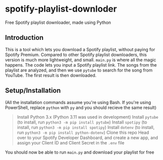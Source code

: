 # spotify-playlist-downloder
Free Spotify playlist downloader, made using Python

## Introduction
This is a tool which lets you download a Spotify playlist, without paying for Spotify Premium. 
Compared to other Spotify playlist downloaders, this version is much more lightweight, and small.
`main.py` is where all the magic happens. The code lets you input a Spotify playlist link.
The songs from the playlist are analyzed, and then we use `pytube` to search for the song from YouTube.
The first result is then downloaded.

## Setup/Installation
(All the installation commands assume you're using Bash. If you're using PowerShell, replace `python` with `py` and you should recieve the same result)
> Install Python 3.x (Python 3.11 was used in development)
> Install `pytube` (to install, run `python3 -m pip install pytube`)
> Install `spotipy` (to install, run `python3 -m pip install spotipy`)
> Install `dotenv` (to install, run `python3 -m pip install python-dotenv`)
> Clone this repo
> Head over to your Spotify Developer Dashboard, and create a new app, and assign your Client ID and Client Secret in the `.env` file

You should now be able to run `main.py` and download your playlist for free
